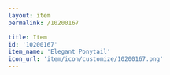 ```yaml
---
layout: item
permalink: /10200167

title: Item
id: '10200167'
item_name: 'Elegant Ponytail'
icon_url: 'item/icon/customize/10200167.png'
---
```

